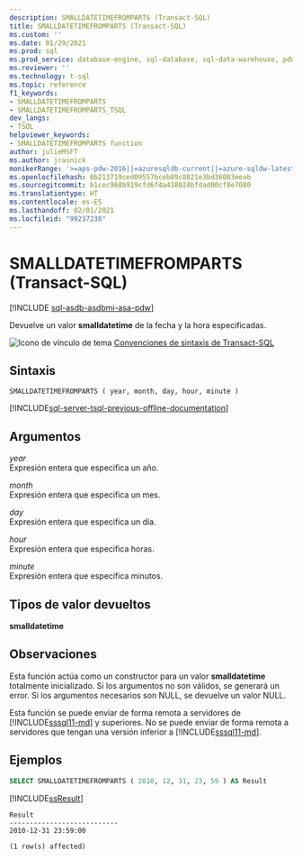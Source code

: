 ```yaml
---
description: SMALLDATETIMEFROMPARTS (Transact-SQL)
title: SMALLDATETIMEFROMPARTS (Transact-SQL)
ms.custom: ''
ms.date: 01/29/2021
ms.prod: sql
ms.prod_service: database-engine, sql-database, sql-data-warehouse, pdw
ms.reviewer: ''
ms.technology: t-sql
ms.topic: reference
f1_keywords:
- SMALLDATETIMEFROMPARTS
- SMALLDATETIMEFROMPARTS_TSQL
dev_langs:
- TSQL
helpviewer_keywords:
- SMALLDATETIMEFROMPARTS function
author: julieMSFT
ms.author: jrasnick
monikerRange: '>=aps-pdw-2016||=azuresqldb-current||=azure-sqldw-latest||>=sql-server-2016||>=sql-server-linux-2017||=azuresqldb-mi-current'
ms.openlocfilehash: 0b213719ced09557bceb89c8821e3bd36083eeab
ms.sourcegitcommit: b1cec968b919cfd6f4a438024bfdad00cf8e7080
ms.translationtype: HT
ms.contentlocale: es-ES
ms.lasthandoff: 02/01/2021
ms.locfileid: "99237238"
---
```

# <a name="smalldatetimefromparts-transact-sql"></a>SMALLDATETIMEFROMPARTS (Transact-SQL)
[!INCLUDE [sql-asdb-asdbmi-asa-pdw](../../includes/applies-to-version/sql-asdb-asdbmi-asa-pdw.md)]

  Devuelve un valor **smalldatetime** de la fecha y la hora especificadas.  
  
 ![Icono de vínculo de tema](../../database-engine/configure-windows/media/topic-link.gif "Icono de vínculo de tema") [Convenciones de sintaxis de Transact-SQL](../../t-sql/language-elements/transact-sql-syntax-conventions-transact-sql.md)  
  
## <a name="syntax"></a>Sintaxis  
  
```syntaxsql  
SMALLDATETIMEFROMPARTS ( year, month, day, hour, minute )  
```  
  
[!INCLUDE[sql-server-tsql-previous-offline-documentation](../../includes/sql-server-tsql-previous-offline-documentation.md)]

## <a name="arguments"></a>Argumentos
 *year*  
 Expresión entera que especifica un año.  
  
 *month*  
 Expresión entera que especifica un mes.  
  
 *day*  
 Expresión entera que especifica un día.  
  
 *hour*  
 Expresión entera que especifica horas.  
  
 *minute*  
 Expresión entera que especifica minutos.  
  
## <a name="return-types"></a>Tipos de valor devueltos  
 **smalldatetime**  
  
## <a name="remarks"></a>Observaciones  
 Esta función actúa como un constructor para un valor **smalldatetime** totalmente inicializado. Si los argumentos no son válidos, se generará un error. Si los argumentos necesarios son NULL, se devuelve un valor NULL.  
 
 Esta función se puede enviar de forma remota a servidores de [!INCLUDE[sssql11-md](../../includes/sssql11-md.md)] y superiores. No se puede enviar de forma remota a servidores que tengan una versión inferior a [!INCLUDE[sssql11-md](../../includes/sssql11-md.md)].  
  
## <a name="examples"></a>Ejemplos  
  
```sql  
SELECT SMALLDATETIMEFROMPARTS ( 2010, 12, 31, 23, 59 ) AS Result  
```  
  
 [!INCLUDE[ssResult](../../includes/ssresult-md.md)]  
  
```  
Result  
---------------------------  
2010-12-31 23:59:00  
  
(1 row(s) affected)  
```  
  

